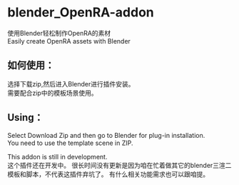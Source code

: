 # blender_OpenRA-addon
使用Blender轻松制作OpenRA的素材  
Easily create OpenRA assets with Blender  

## 如何使用：  
选择下载zip,然后进入Blender进行插件安装。  
需要配合zip中的模板场景使用。  

## Using：
Select Download Zip and then go to Blender for plug-in installation.  
You need to use the template scene in ZIP.  

This addon is still in development.  
这个插件还在开发中。
很长时间没有更新是因为咱在忙着做其它的blender三渲二模板和脚本，不代表这插件弃坑了。 
有什么相关功能需求也可以跟咱提。
